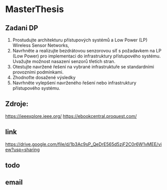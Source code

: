 # MasterThesis

## Zadani DP
1. Prostudujte architekturu přístupových systémů a Low Power (LP) Wireless Sensor Networks, 
2. Navrhněte a realizujte bezdrátovou senzorovou síť s požadavkem na LP (Low Power) pro implementaci do infrastruktury přístupového systému. Uvažujte možnost nasazení senzorů třetích stran.  
3. Otestujte navržené řešení na vybrané infrastruktuře se standardními provozními podmínkami.  
4. Zhodnoťte dosažené výsledky 
5. Navrhněte vylepšení navrženého řešení nebo infrastruktury přístupového systému.


## Zdroje:
https://ieeexplore.ieee.org/
https://ebookcentral.proquest.com/

## link
https://drive.google.com/file/d/1b3Ac9sP_QeDrE565d5zjF2C0r6W1vMEE/view?usp=sharing


## todo




## email 


